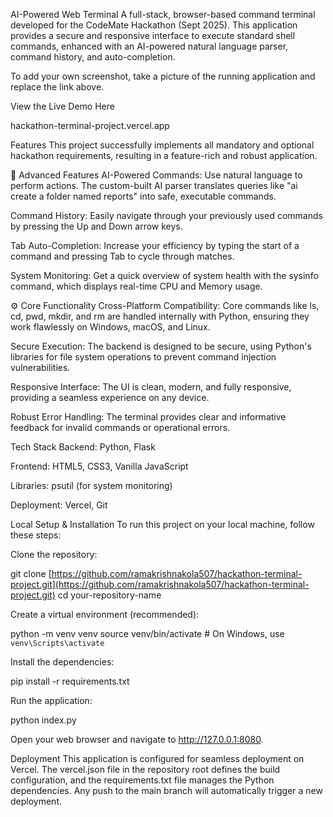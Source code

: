 AI-Powered Web Terminal
A full-stack, browser-based command terminal developed for the CodeMate Hackathon (Sept 2025). This application provides a secure and responsive interface to execute standard shell commands, enhanced with an AI-powered natural language parser, command history, and auto-completion.

To add your own screenshot, take a picture of the running application and replace the link above.

View the Live Demo Here

hackathon-terminal-project.vercel.app

Features
This project successfully implements all mandatory and optional hackathon requirements, resulting in a feature-rich and robust application.

🚀 Advanced Features
AI-Powered Commands: Use natural language to perform actions. The custom-built AI parser translates queries like "ai create a folder named reports" into safe, executable commands.

Command History: Easily navigate through your previously used commands by pressing the Up and Down arrow keys.

Tab Auto-Completion: Increase your efficiency by typing the start of a command and pressing Tab to cycle through matches.

System Monitoring: Get a quick overview of system health with the sysinfo command, which displays real-time CPU and Memory usage.

⚙️ Core Functionality
Cross-Platform Compatibility: Core commands like ls, cd, pwd, mkdir, and rm are handled internally with Python, ensuring they work flawlessly on Windows, macOS, and Linux.

Secure Execution: The backend is designed to be secure, using Python's libraries for file system operations to prevent command injection vulnerabilities.

Responsive Interface: The UI is clean, modern, and fully responsive, providing a seamless experience on any device.

Robust Error Handling: The terminal provides clear and informative feedback for invalid commands or operational errors.

Tech Stack
Backend: Python, Flask

Frontend: HTML5, CSS3, Vanilla JavaScript

Libraries: psutil (for system monitoring)

Deployment: Vercel, Git

Local Setup & Installation
To run this project on your local machine, follow these steps:

Clone the repository:

git clone [https://github.com/ramakrishnakola507/hackathon-terminal-project.git](https://github.com/ramakrishnakola507/hackathon-terminal-project.git)
cd your-repository-name

Create a virtual environment (recommended):

python -m venv venv
source venv/bin/activate  # On Windows, use `venv\Scripts\activate`

Install the dependencies:

pip install -r requirements.txt

Run the application:

python index.py

Open your web browser and navigate to http://127.0.0.1:8080.

Deployment
This application is configured for seamless deployment on Vercel. The vercel.json file in the repository root defines the build configuration, and the requirements.txt file manages the Python dependencies. Any push to the main branch will automatically trigger a new deployment.
